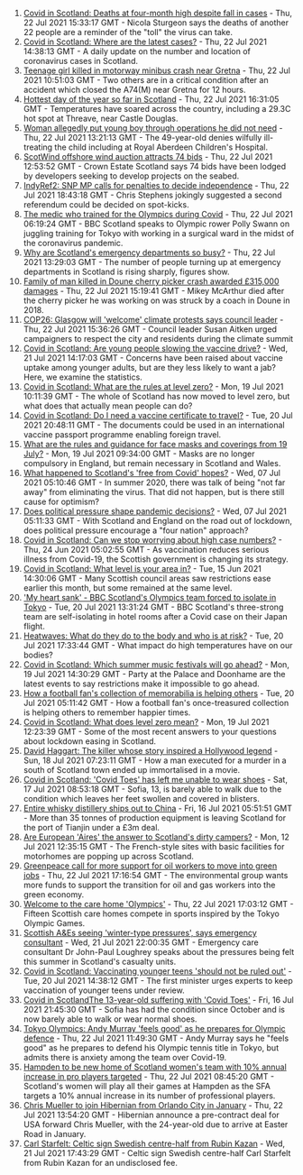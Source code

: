 1. [Covid in Scotland: Deaths at four-month high despite fall in cases](https://www.bbc.co.uk/news/uk-scotland-57931530) - Thu, 22 Jul 2021 15:33:17 GMT - Nicola Sturgeon says the deaths of another 22 people are a reminder of the "toll" the virus can take.
2. [Covid in Scotland: Where are the latest cases?](https://www.bbc.co.uk/news/uk-scotland-53511877) - Thu, 22 Jul 2021 14:38:13 GMT - A daily update on the number and location of coronavirus cases in Scotland.
3. [Teenage girl killed in motorway minibus crash near Gretna](https://www.bbc.co.uk/news/uk-scotland-south-scotland-57923753) - Thu, 22 Jul 2021 10:51:03 GMT - Two others are in a critical condition after an accident which closed the A74(M) near Gretna for 12 hours.
4. [Hottest day of the year so far in Scotland](https://www.bbc.co.uk/news/uk-scotland-south-scotland-57933457) - Thu, 22 Jul 2021 16:31:05 GMT - Temperatures have soared across the country, including a 29.3C hot spot at Threave, near Castle Douglas.
5. [Woman allegedly put young boy through operations he did not need](https://www.bbc.co.uk/news/uk-scotland-north-east-orkney-shetland-57926971) - Thu, 22 Jul 2021 13:21:13 GMT - The 49-year-old denies wilfully ill-treating the child including at Royal Aberdeen Children's Hospital.
6. [ScotWind offshore wind auction attracts 74 bids](https://www.bbc.co.uk/news/uk-scotland-scotland-business-57904501) - Thu, 22 Jul 2021 12:53:52 GMT - Crown Estate Scotland says 74 bids have been lodged by developers seeking to develop projects on the seabed.
7. [IndyRef2: SNP MP calls for penalties to decide independence](https://www.bbc.co.uk/news/uk-politics-57930801) - Thu, 22 Jul 2021 18:43:18 GMT - Chris Stephens jokingly suggested a second referendum could be decided on spot-kicks.
8. [The medic who trained for the Olympics during Covid](https://www.bbc.co.uk/sport/olympics/57585733) - Thu, 22 Jul 2021 06:19:24 GMT - BBC Scotland speaks to Olympic rower Polly Swann on juggling training for Tokyo with working in a surgical ward in the midst of the coronavirus pandemic.
9. [Why are Scotland's emergency departments so busy?](https://www.bbc.co.uk/news/uk-scotland-57903066) - Thu, 22 Jul 2021 13:29:03 GMT - The number of people turning up at emergency departments in Scotland is rising sharply, figures show.
10. [Family of man killed in Doune cherry picker crash awarded £315,000 damages](https://www.bbc.co.uk/news/uk-scotland-tayside-central-57917241) - Thu, 22 Jul 2021 15:19:41 GMT - Mikey McArthur died after the cherry picker he was working on was struck by a coach in Doune in 2018.
11. [COP26: Glasgow will 'welcome' climate protests says council leader](https://www.bbc.co.uk/news/uk-scotland-57927933) - Thu, 22 Jul 2021 15:36:26 GMT - Council leader Susan Aitken urged campaigners to respect the city and residents during the climate summit
12. [Covid in Scotland: Are young people slowing the vaccine drive?](https://www.bbc.co.uk/news/uk-scotland-57915106) - Wed, 21 Jul 2021 14:17:03 GMT - Concerns have been raised about vaccine uptake among younger adults, but are they less likely to want a jab? Here, we examine the statistics.
13. [Covid in Scotland: What are the rules at level zero?](https://www.bbc.co.uk/news/uk-scotland-53166816) - Mon, 19 Jul 2021 10:11:39 GMT - The whole of Scotland has now moved to level zero, but what does that actually mean people can do?
14. [Covid in Scotland: Do I need a vaccine certificate to travel?](https://www.bbc.co.uk/news/uk-scotland-57519070) - Tue, 20 Jul 2021 20:48:11 GMT - The documents could be used in an international vaccine passport programme enabling foreign travel.
15. [What are the rules and guidance for face masks and coverings from 19 July?](https://www.bbc.co.uk/news/health-51205344) - Mon, 19 Jul 2021 09:34:00 GMT - Masks are no longer compulsory in England, but remain necessary in Scotland and Wales.
16. [What happened to Scotland's 'free from Covid' hopes?](https://www.bbc.co.uk/news/uk-scotland-57742212) - Wed, 07 Jul 2021 05:10:46 GMT - In summer 2020, there was talk of being "not far away" from eliminating the virus. That did not happen, but is there still cause for optimism?
17. [Does political pressure shape pandemic decisions?](https://www.bbc.co.uk/news/uk-scotland-scotland-politics-57737414) - Wed, 07 Jul 2021 05:11:33 GMT - With Scotland and England on the road out of lockdown, does political pressure encourage a "four nation" approach?
18. [Covid in Scotland: Can we stop worrying about high case numbers?](https://www.bbc.co.uk/news/uk-scotland-57581952) - Thu, 24 Jun 2021 05:02:55 GMT - As vaccination reduces serious illness from Covid-19, the Scottish government is changing its strategy.
19. [Covid in Scotland: What level is your area in?](https://www.bbc.co.uk/news/uk-scotland-57076243) - Tue, 15 Jun 2021 14:30:06 GMT - Many Scottish council areas saw restrictions ease earlier this month, but some remained at the same level.
20. ['My heart sank' - BBC Scotland's Olympics team forced to isolate in Tokyo](https://www.bbc.co.uk/news/uk-scotland-57903624) - Tue, 20 Jul 2021 13:31:24 GMT - BBC Scotland's three-strong team are self-isolating in hotel rooms after a Covid case on their Japan flight.
21. [Heatwaves: What do they do to the body and who is at risk?](https://www.bbc.co.uk/news/health-49112807) - Tue, 20 Jul 2021 17:33:44 GMT - What impact do high temperatures have on our bodies?
22. [Covid in Scotland: Which summer music festivals will go ahead?](https://www.bbc.co.uk/news/uk-scotland-57887600) - Mon, 19 Jul 2021 14:30:29 GMT - Party at the Palace and Doonhame are the latest events to say restrictions make it impossible to go ahead.
23. [How a football fan's collection of memorabilia is helping others](https://www.bbc.co.uk/news/uk-england-57655620) - Tue, 20 Jul 2021 05:11:42 GMT - How a football fan's once-treasured collection is helping others to remember happier times.
24. [Covid in Scotland: What does level zero mean?](https://www.bbc.co.uk/news/uk-scotland-57838053) - Mon, 19 Jul 2021 12:23:39 GMT - Some of the most recent answers to your questions about lockdown easing in Scotland.
25. [David Haggart: The killer whose story inspired a Hollywood legend](https://www.bbc.co.uk/news/uk-scotland-south-scotland-57650595) - Sun, 18 Jul 2021 07:23:11 GMT - How a man executed for a murder in a south of Scotland town ended up immortalised in a movie.
26. [Covid in Scotland: 'Covid Toes' has left me unable to wear shoes](https://www.bbc.co.uk/news/uk-scotland-57865404) - Sat, 17 Jul 2021 08:53:18 GMT - Sofia, 13, is barely able to walk due to the condition which leaves her feet swollen and covered in blisters.
27. [Entire whisky distillery ships out to China](https://www.bbc.co.uk/news/uk-scotland-scotland-business-57825081) - Fri, 16 Jul 2021 05:51:51 GMT - More than 35 tonnes of production equipment is leaving Scotland for the port of Tianjin under a £3m deal.
28. [Are European 'Aires' the answer to Scotland's dirty campers?](https://www.bbc.co.uk/news/uk-scotland-57803377) - Mon, 12 Jul 2021 12:35:15 GMT - The French-style sites with basic facilities for motorhomes are popping up across Scotland.
29. [Greenpeace call for more support for oil workers to move into green jobs](https://www.bbc.co.uk/news/uk-scotland-57936319) - Thu, 22 Jul 2021 17:16:54 GMT - The environmental group wants more funds to support the transition for oil and gas workers into the green economy.
30. [Welcome to the care home 'Olympics'](https://www.bbc.co.uk/news/uk-scotland-57936247) - Thu, 22 Jul 2021 17:03:12 GMT - Fifteen Scottish care homes compete in sports inspired by the Tokyo Olympic Games.
31. [Scottish A&Es seeing 'winter-type pressures', says emergency consultant](https://www.bbc.co.uk/news/uk-scotland-57919940) - Wed, 21 Jul 2021 22:00:35 GMT - Emergency care consultant Dr John-Paul Loughrey speaks about the pressures being felt this summer in Scotland's casualty units.
32. [Covid in Scotland: Vaccinating younger teens 'should not be ruled out'](https://www.bbc.co.uk/news/uk-scotland-57906908) - Tue, 20 Jul 2021 14:38:12 GMT - The first minister urges experts to keep vaccination of younger teens under review.
33. [Covid in ScotlandThe 13-year-old suffering with 'Covid Toes'](https://www.bbc.co.uk/news/uk-scotland-57867125) - Fri, 16 Jul 2021 21:45:30 GMT - Sofia has had the condition since October and is now barely able to walk or wear normal shoes.
34. [Tokyo Olympics: Andy Murray 'feels good' as he prepares for Olympic defence](https://www.bbc.co.uk/sport/olympics/57925491) - Thu, 22 Jul 2021 11:49:30 GMT - Andy Murray says he "feels good" as he prepares to defend his Olympic tennis title in Tokyo, but admits there is anxiety among the team over Covid-19.
35. [Hampden to be new home of Scotland women's team with 10% annual increase in pro players targeted](https://www.bbc.co.uk/sport/football/57926179) - Thu, 22 Jul 2021 08:45:20 GMT - Scotland's women will play all their games at Hampden as the SFA targets a 10% annual increase in its number of professional players.
36. [Chris Mueller to join Hibernian from Orlando City in January](https://www.bbc.co.uk/sport/football/57932771) - Thu, 22 Jul 2021 13:54:20 GMT - Hibernian announce a pre-contract deal for USA forward Chris Mueller, with the 24-year-old due to arrive at Easter Road in January.
37. [Carl Starfelt: Celtic sign Swedish centre-half from Rubin Kazan](https://www.bbc.co.uk/sport/football/57844402) - Wed, 21 Jul 2021 17:43:29 GMT - Celtic sign Swedish centre-half Carl Starfelt from Rubin Kazan for an undisclosed fee.
